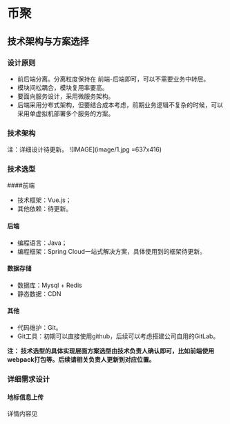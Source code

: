 # 币聚

## 技术架构与方案选择

### 设计原则
* 前后端分离。分离粒度保持在 前端-后端即可，可以不需要业务中转层。
* 模块间松耦合，模块复用率要高。
* 要面向服务设计，采用微服务架构。
* 后端采用分布式架构，但要结合成本考虑，前期业务逻辑不复杂的时候，可以采用单虚拟机部署多个服务的方案。

### 技术架构

注：详细设计待更新。
![IMAGE](image/1.jpg =637x416)

### 技术选型
####前端
* 技术框架：Vue.js；
* 其他依赖：待更新。

#### 后端
* 编程语言：Java；
* 编程框架：Spring Cloud一站式解决方案，具体使用到的框架待更新。

#### 数据存储
* 数据库：Mysql + Redis
* 静态数据：CDN

#### 其他
* 代码维护：Git。
* Git工具：初期可以直接使用github，后续可以考虑搭建公司自用的GitLab。


**注： 技术选型的具体实现层面方案选型由技术负责人确认即可，比如前端使用webpack打包等。后续请相关负责人更新到对应位置。**

### 详细需求设计

#### 地标信息上传
详情内容见
